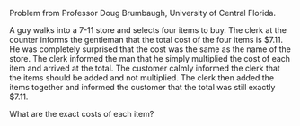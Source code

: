 Problem from Professor Doug Brumbaugh, University of Central Florida.

A guy walks into a 7-11 store and selects four items to buy. The clerk
at the counter informs the gentleman that the total cost of the four
items is $7.11. He was completely surprised that the cost was the same
as the name of the store. The clerk informed the man that he simply
multiplied the cost of each item and arrived at the total. The
customer calmly informed the clerk that the items should be added and
not multiplied. The clerk then added the items together and informed
the customer that the total was still exactly $7.11.

What are the exact costs of each item?
